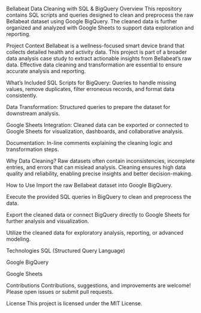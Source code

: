 Bellabeat Data Cleaning with SQL & BigQuery
Overview
This repository contains SQL scripts and queries designed to clean and preprocess the raw Bellabeat dataset using Google BigQuery. The cleaned data is further organized and analyzed with Google Sheets to support data exploration and reporting.

Project Context
Bellabeat is a wellness-focused smart device brand that collects detailed health and activity data. This project is part of a broader data analysis case study to extract actionable insights from Bellabeat’s raw data. Effective data cleaning and transformation are essential to ensure accurate analysis and reporting.

What’s Included
SQL Scripts for BigQuery: Queries to handle missing values, remove duplicates, filter erroneous records, and format data consistently.

Data Transformation: Structured queries to prepare the dataset for downstream analysis.

Google Sheets Integration: Cleaned data can be exported or connected to Google Sheets for visualization, dashboards, and collaborative analysis.

Documentation: In-line comments explaining the cleaning logic and transformation steps.

Why Data Cleaning?
Raw datasets often contain inconsistencies, incomplete entries, and errors that can mislead analysis. Cleaning ensures high data quality and reliability, enabling precise insights and better decision-making.

How to Use
Import the raw Bellabeat dataset into Google BigQuery.

Execute the provided SQL queries in BigQuery to clean and preprocess the data.

Export the cleaned data or connect BigQuery directly to Google Sheets for further analysis and visualization.

Utilize the cleaned data for exploratory analysis, reporting, or advanced modeling.

Technologies
SQL (Structured Query Language)

Google BigQuery

Google Sheets

Contributions
Contributions, suggestions, and improvements are welcome! Please open issues or submit pull requests.

License
This project is licensed under the MIT License.
